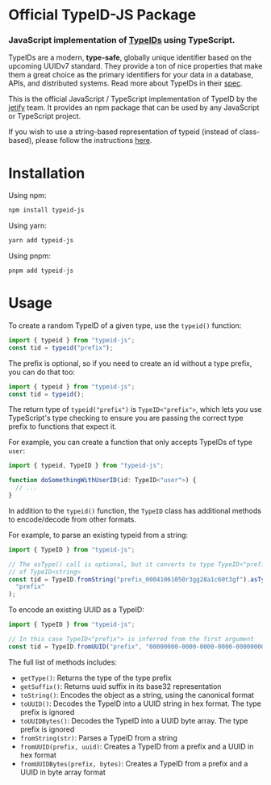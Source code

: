 # Official TypeID-JS Package

### JavaScript implementation of [TypeIDs](https://github.com/jetify-com/typeid) using TypeScript.

TypeIDs are a modern, **type-safe**, globally unique identifier based on the upcoming
UUIDv7 standard. They provide a ton of nice properties that make them a great choice
as the primary identifiers for your data in a database, APIs, and distributed systems.
Read more about TypeIDs in their [spec](https://github.com/jetify-com/typeid).

This is the official JavaScript / TypeScript implementation of TypeID by the
[jetify](https://www.jetify.com) team. It provides an npm package that can be used by
any JavaScript or TypeScript project.

If you wish to use a string-based representation of typeid (instead of class-based), please follow the instructions [here](src/unboxed/README.md).

# Installation

Using npm:

```bash
npm install typeid-js
```

Using yarn:

```bash
yarn add typeid-js
```

Using pnpm:

```bash
pnpm add typeid-js
```

# Usage

To create a random TypeID of a given type, use the `typeid()` function:

```typescript
import { typeid } from "typeid-js";
const tid = typeid("prefix");
```

The prefix is optional, so if you need to create an id without a type prefix, you
can do that too:

```typescript
import { typeid } from "typeid-js";
const tid = typeid();
```

The return type of `typeid("prefix")` is `TypeID<"prefix">`, which lets you use
TypeScript's type checking to ensure you are passing the correct type prefix to
functions that expect it.

For example, you can create a function that only accepts TypeIDs of type `user`:

```typescript
import { typeid, TypeID } from "typeid-js";

function doSomethingWithUserID(id: TypeID<"user">) {
  // ...
}
```

In addition to the `typeid()` function, the `TypeID` class has additional methods
to encode/decode from other formats.

For example, to parse an existing typeid from a string:

```typescript
import { TypeID } from "typeid-js";

// The asType() call is optional, but it converts to type TypeID<"prefix"> instead
// of TypeID<string>
const tid = TypeID.fromString("prefix_00041061050r3gg28a1c60t3gf").asType(
  "prefix"
);
```

To encode an existing UUID as a TypeID:

```typescript
import { TypeID } from "typeid-js";

// In this case TypeID<"prefix"> is inferred from the first argument
const tid = TypeID.fromUUID("prefix", "00000000-0000-0000-0000-000000000000");
```

The full list of methods includes:

- `getType()`: Returns the type of the type prefix
- `getSuffix()`: Returns uuid suffix in its base32 representation
- `toString()`: Encodes the object as a string, using the canonical format
- `toUUID()`: Decodes the TypeID into a UUID string in hex format. The type prefix is ignored
- `toUUIDBytes()`: Decodes the TypeID into a UUID byte array. The type prefix is ignored
- `fromString(str)`: Parses a TypeID from a string
- `fromUUID(prefix, uuid)`: Creates a TypeID from a prefix and a UUID in hex format
- `fromUUIDBytes(prefix, bytes)`: Creates a TypeID from a prefix and a UUID in byte array format
